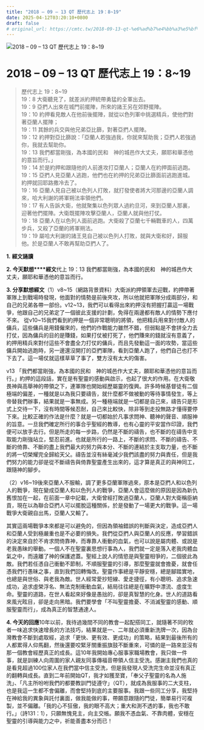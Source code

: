 ```yaml
---
title: "2018 – 09 – 13 QT 歷代志上 19：8~19"
date: 2025-04-12T03:20:10+0800
draft: false
# original_url: https://cmtc.tw/2018-09-13-qt-%e6%ad%b7%e4%bb%a3%e5%bf%97%e4%b8%8a-19%ef%bc%9a819
---
```


![2018 – 09 – 13 QT 歷代志上 19：8\~19](/images/qt.jpg   "2018 – 09 – 13 QT 歷代志上 19：8\~19")

# 2018 – 09 – 13 QT 歷代志上 19：8\~19

> 歷代志上 19：8\~19  
> 19：8 大衛聽見了，就差派約押統帶勇猛的全軍出去。  
> 19：9 亞捫人出來在城門前擺陣，所來的諸王另在郊野擺陣。  
> 19：10 約押看見敵人在他前後擺陣，就從以色列軍中挑選精兵，使他們對著亞蘭人擺陣；  
> 19：11 其餘的兵交與他兄弟亞比篩，對著亞捫人擺陣。  
> 19：12 約押對亞比篩說：「亞蘭人若強過我，你就來幫助我；亞捫人若強過你，我就去幫助你。  
> 19：13 我們都當剛強，為本國的民和　神的城邑作大丈夫，願耶和華憑他的意旨而行。」  
> 19：14 於是約押和跟隨他的人前進攻打亞蘭人；亞蘭人在約押面前逃跑。  
> 19：15 亞捫人見亞蘭人逃跑，他們也在約押的兄弟亞比篩面前逃跑進城。約押就回耶路撒冷去了。  
> 19：16 亞蘭人見自己被以色列人打敗，就打發使者將大河那邊的亞蘭人調來，哈大利謝的將軍朔法率領他們。  
> 19：17 有人告訴大衛，他就聚集以色列眾人過約旦河，來到亞蘭人那裏，迎著他們擺陣。大衛既擺陣攻擊亞蘭人，亞蘭人就與他打仗。  
> 19：18 亞蘭人在以色列人面前逃跑。大衛殺了亞蘭七千輛戰車的人，四萬步兵，又殺了亞蘭的將軍朔法。  
> 19：19 屬哈大利謝的諸王見自己被以色列人打敗，就與大衛和好，歸服他。於是亞蘭人不敢再幫助亞捫人了。

**1.** **經文誦讀**

**2. 今天默想****經文**代上 19：13 我們都當剛強，為本國的民和　神的城邑作大丈夫，願耶和華憑他的意旨而行。

**3. 分享默想經文**（1）v8\~15（網路背景資料）大衛派約押領軍去迎戰，約押帶著軍隊上到戰場時發現，他面對的情勢是前後夾攻，所以他就把軍隊分成兩部分，和自己的兄弟各帶一部份。v12\~13，我們可以看得出來約押沒有把握打贏這一場戰爭，他跟自己的兄弟定了一個彼此支援的計劃，免得在兩邊都有敵人的情勢下應付不來。 從v10\~15我們看到約押是一個非常聰明的將領，他把精兵用來對付敵人的傭兵，這些傭兵是用錢僱來的，他們的作戰能力雖然不錯，但弱點是不會拼全力去打仗，因為傭兵的目的是賺錢，如果打仗被打死了，他們賺來的錢就沒有意義了，約押用精兵來對付這些不會盡全力打仗的傭兵，而且先發動這一面的攻勢，當這些傭兵開始逃跑時，另一邊還沒開打的亞捫軍隊，看到亞蘭人跑了，他們自己也打不下去了。這一場仗就這樣草草了事了，雙方沒有太大的傷害。

v13 「我們都當剛強，為本國的民和　神的城邑作大丈夫，願耶和華憑他的意旨而行。」約押的這段話，實在是有聖靈的感動與啟示，也起了很大的作用。在大衛敬畏神與高舉神的帶領之下，連軍隊也開始經歷屬靈的復興。許多時候基督徒有二個極端的偏差，一種就是以為我只要禱告，就什麼都不做被動的等待事情發生，等上帝替我們辦事，結果就是一事無成。另一種極端就是一切都是自己來，禱告只是形式上交待一下，沒有時間等候忍耐，自己來比較快，除非等到走投無路才懂得要停下來。比較正確的作法是什麼？就是一切都始於凡事求問神、聽神的聲音、順服神的旨意。一旦我們確定所行的事合乎聖經的教導，也有心靈的平安當作印證，我們便可以放手去行。但是所走的每一步路，仍然是不斷的禱告，也不斷的在禱告中支取能力剛強站立，堅忍前進。也就是所行的一路上，不斷的求問、不斷的禱告、不斷的倚靠、不斷的盡上我們最大的努力與本分、不斷的連結於主支取力量，也不斷的將一切榮耀完全歸給天父。禱告並沒有絲毫減少我們該盡的努力與責任，但是我們努力的能力卻是從不斷禱告與倚靠聖靈產生出來的，這才算是真正的與神同工，跟隨神的腳步。

（2）v16\~19後來亞蘭人不服輸，調了更多亞蘭軍隊過來，原本是亞捫人和以色列人的戰爭，現在變成亞蘭人和以色列人的戰爭，亞蘭人會這麼做的原因是因為新仇舊恨加在一起，在前面一章中記載，大衛曾經打敗過亞蘭人，亞蘭人對大衛稱臣納貢，現在以為聯合亞捫人可以擺脫這種關係，於是發動了一場更大的戰爭。這一場戰爭大衛親自出馬，亞蘭人又輸了。

其實這兩場戰爭本來都是可以避免的，但因為領袖錯誤的判斷與決定，造成亞捫人和亞蘭人受到極嚴重也是不必要的損失。我們從亞捫人與亞蘭人的反應，學習錯誤的決定來自於不肯求問倚靠神，而專靠人衝動的血氣，也可以說是屬肉體、或說是老我愚昧的舉動。一個人不在聖靈裏思想行事為人，我們就一定是落入老我肉體血氣之中，而遠離了神的保護遮蓋。聖經上說人的情慾是與聖靈相爭的，二個彼此為敵。我們若任憑自己衝動不節制，不順服聖靈的引導，那麼聖靈就會擔憂，就會任憑我們行愚昧之事，直到我們回轉悔改。聖靈作事總是平靜安穩，總是腳踏實地，也總是與世俗、與老我為敵。世人經常愛抄短線、愛走捷徑，有小聰明、追求急速成功，追求虛榮浮名、無法克制衝動血氣，結局往往總是在曠野中漂流、虛度生命。聖靈的道路，在世人看起來好像是愚拙的，卻是真智慧的化身。世人的道路看來風光眩目，卻是走向黑暗。我們要學會「不叫聖靈擔憂、不消滅聖靈的感動、順服聖靈而行」，成為真正的智慧通達人。

**4. 今天的回應**10年以前，我待過幾間不同的教會一起配搭同工，就隨著不同的牧者一味追求快速增長的方法技巧，結果就是一、二年就必須重新洗牌一次，因為台灣教會不斷到處取經，追求「更快、更有效、更成功」的策略，結果到最後所有的人都累得人仰馬翻，然後還要咬緊牙關重振旗鼓不斷重來，可憐的是一路來並沒有那一個教會經歷真正的成長。這10年我開始專心服事家職場教會，我只做一件事，就是訓練人向周圍的家人親友同事傳福音帶領人信主受洗。感謝主我們也真的是看見超過100位家人在我們當中信主受洗，但是我發現人受洗完生命並沒有真正的翻轉與成長。直到二年前開始QT，我才如獲至寶，「奉父子聖靈的名為人施洗」、「凡主所吩咐我們的都要教訓門徒遵守」（QT），就成為我服事的二大支柱，也是我這一生都不會偏離，而會堅持到底的主要服事。我跟一些同工分享，我堅持在神給我的異象與託付裏面，做我能做的事，帶願意跟隨的門徒，簡單易行可複製，並不偏離。「我的心不狂傲，我的眼不高大；重大和測不透的事，我也不敢行。」（詩131：1），只願無愧見主，向主交帳。願我不憑血氣、不靠肉體，安穩在聖靈的引導與能力之中，祈能善盡本分而已！